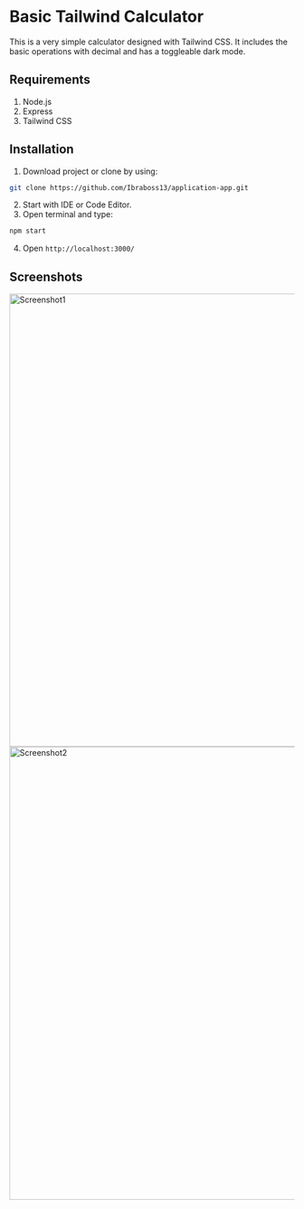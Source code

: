 # Basic Tailwind Calculator

This is a very simple calculator designed with Tailwind CSS. It includes the basic operations with decimal and has a toggleable dark mode.

## Requirements

1. Node.js
2. Express
3. Tailwind CSS

## Installation

1. Download project or clone by using:

```bash
git clone https://github.com/Ibraboss13/application-app.git
```
2. Start with IDE or Code Editor.
3. Open terminal and type:
```bash
npm start
```
4. Open 
`http://localhost:3000/`

## Screenshots

<img width="801" heigth="916" alt="Screenshot1" src="https://github.com/Ibraboss13/tailwind-calculator/public/screenshot1">
<img width="801" heigth="916" alt="Screenshot2" src="https://github.com/Ibraboss13/tailwind-calculator/public/screenshot2">
